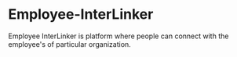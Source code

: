 # Employee-InterLinker
Employee InterLinker is platform where people can connect with the employee's of particular organization.
